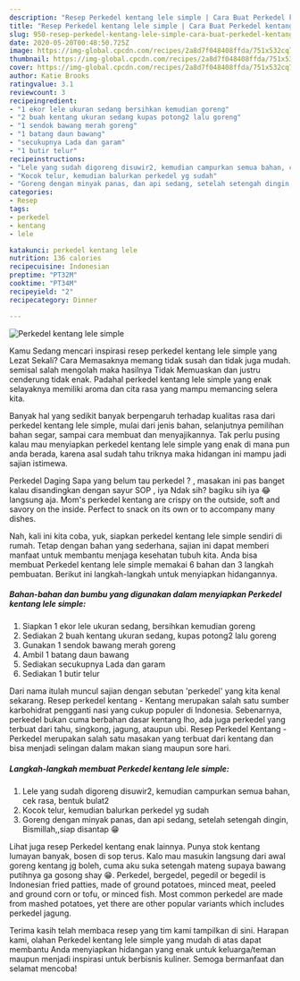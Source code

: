 ```yaml
---
description: "Resep Perkedel kentang lele simple | Cara Buat Perkedel kentang lele simple Yang Lezat"
title: "Resep Perkedel kentang lele simple | Cara Buat Perkedel kentang lele simple Yang Lezat"
slug: 950-resep-perkedel-kentang-lele-simple-cara-buat-perkedel-kentang-lele-simple-yang-lezat
date: 2020-05-20T00:48:50.725Z
image: https://img-global.cpcdn.com/recipes/2a8d7f048408ffda/751x532cq70/perkedel-kentang-lele-simple-foto-resep-utama.jpg
thumbnail: https://img-global.cpcdn.com/recipes/2a8d7f048408ffda/751x532cq70/perkedel-kentang-lele-simple-foto-resep-utama.jpg
cover: https://img-global.cpcdn.com/recipes/2a8d7f048408ffda/751x532cq70/perkedel-kentang-lele-simple-foto-resep-utama.jpg
author: Katie Brooks
ratingvalue: 3.1
reviewcount: 3
recipeingredient:
- "1 ekor lele ukuran sedang bersihkan kemudian goreng"
- "2 buah kentang ukuran sedang kupas potong2 lalu goreng"
- "1 sendok bawang merah goreng"
- "1 batang daun bawang"
- "secukupnya Lada dan garam"
- "1 butir telur"
recipeinstructions:
- "Lele yang sudah digoreng disuwir2, kemudian campurkan semua bahan, cek rasa, bentuk bulat2"
- "Kocok telur, kemudian balurkan perkedel yg sudah"
- "Goreng dengan minyak panas, dan api sedang, setelah setengah dingin, Bismillah,,siap disantap 😁"
categories:
- Resep
tags:
- perkedel
- kentang
- lele

katakunci: perkedel kentang lele 
nutrition: 136 calories
recipecuisine: Indonesian
preptime: "PT32M"
cooktime: "PT34M"
recipeyield: "2"
recipecategory: Dinner

---
```



![Perkedel kentang lele simple](https://img-global.cpcdn.com/recipes/2a8d7f048408ffda/751x532cq70/perkedel-kentang-lele-simple-foto-resep-utama.jpg)

Kamu Sedang mencari inspirasi resep perkedel kentang lele simple yang Lezat Sekali? Cara Memasaknya memang tidak susah dan tidak juga mudah. semisal salah mengolah maka hasilnya Tidak Memuaskan dan justru cenderung tidak enak. Padahal perkedel kentang lele simple yang enak selayaknya memiliki aroma dan cita rasa yang mampu memancing selera kita.

Banyak hal yang sedikit banyak berpengaruh terhadap kualitas rasa dari perkedel kentang lele simple, mulai dari jenis bahan, selanjutnya pemilihan bahan segar, sampai cara membuat dan menyajikannya. Tak perlu pusing kalau mau menyiapkan perkedel kentang lele simple yang enak di mana pun anda berada, karena asal sudah tahu triknya maka hidangan ini mampu jadi sajian istimewa.

Perkedel Daging Sapa yang belum tau perkedel ? , masakan ini pas banget kalau disandingkan dengan sayur SOP , iya Ndak sih? bagiku sih iya 😂 langsung aja. Mom&#39;s perkedel kentang are crispy on the outside, soft and savory on the inside. Perfect to snack on its own or to accompany many dishes.


Nah, kali ini kita coba, yuk, siapkan perkedel kentang lele simple sendiri di rumah. Tetap dengan bahan yang sederhana, sajian ini dapat memberi manfaat untuk membantu menjaga kesehatan tubuh kita. Anda bisa membuat Perkedel kentang lele simple memakai 6 bahan dan 3 langkah pembuatan. Berikut ini langkah-langkah untuk menyiapkan hidangannya.

<!--inarticleads1-->

##### Bahan-bahan dan bumbu yang digunakan dalam menyiapkan Perkedel kentang lele simple:

1. Siapkan 1 ekor lele ukuran sedang, bersihkan kemudian goreng
1. Sediakan 2 buah kentang ukuran sedang, kupas potong2 lalu goreng
1. Gunakan 1 sendok bawang merah goreng
1. Ambil 1 batang daun bawang
1. Sediakan secukupnya Lada dan garam
1. Sediakan 1 butir telur


Dari nama itulah muncul sajian dengan sebutan &#39;perkedel&#39; yang kita kenal sekarang. Resep perkedel kentang - Kentang merupakan salah satu sumber karbohidrat pengganti nasi yang cukup populer di Indonesia. Sebenarnya, perkedel bukan cuma berbahan dasar kentang lho, ada juga perkedel yang terbuat dari tahu, singkong, jagung, ataupun ubi. Resep Perkedel Kentang - Perkedel merupakan salah satu masakan yang terbuat dari kentang dan bisa menjadi selingan dalam makan siang maupun sore hari. 

<!--inarticleads2-->

##### Langkah-langkah membuat Perkedel kentang lele simple:

1. Lele yang sudah digoreng disuwir2, kemudian campurkan semua bahan, cek rasa, bentuk bulat2
1. Kocok telur, kemudian balurkan perkedel yg sudah
1. Goreng dengan minyak panas, dan api sedang, setelah setengah dingin, Bismillah,,siap disantap 😁


Lihat juga resep Perkedel kentang enak lainnya. Punya stok kentang lumayan banyak, bosen di sop terus. Kalo mau masukin langsung dari awal goreng kentang jg boleh, cuma aku suka setengah mateng supaya bawang putihnya ga gosong shay 😁. Perkedel, bergedel, pegedil or begedil is Indonesian fried patties, made of ground potatoes, minced meat, peeled and ground corn or tofu, or minced fish. Most common perkedel are made from mashed potatoes, yet there are other popular variants which includes perkedel jagung. 

Terima kasih telah membaca resep yang tim kami tampilkan di sini. Harapan kami, olahan Perkedel kentang lele simple yang mudah di atas dapat membantu Anda menyiapkan hidangan yang enak untuk keluarga/teman maupun menjadi inspirasi untuk berbisnis kuliner. Semoga bermanfaat dan selamat mencoba!
